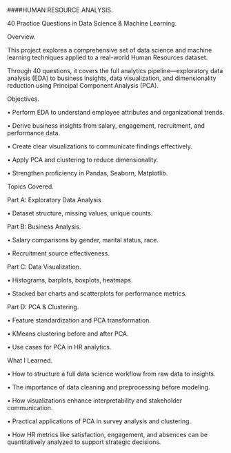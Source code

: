 ####HUMAN RESOURCE ANALYSIS.

40 Practice Questions in Data Science & Machine Learning.

Overview.

This project explores a comprehensive set of data science and machine learning techniques applied to a real-world Human Resources dataset. 

Through 40 questions, it covers the full analytics pipeline—exploratory data analysis (EDA) to business insights, data visualization, and dimensionality reduction using Principal Component Analysis (PCA).

Objectives.

•	Perform  EDA to understand employee attributes and organizational trends.

•	Derive business insights from salary, engagement, recruitment, and performance data.

•	Create clear visualizations to communicate findings effectively.

•	Apply PCA and clustering to reduce dimensionality.

•	Strengthen proficiency in Pandas, Seaborn, Matplotlib.

Topics Covered.

Part A: Exploratory Data Analysis

•	Dataset structure, missing values, unique counts.

Part B: Business Analysis.

•	Salary comparisons by gender, marital status, race.

•	Recruitment source effectiveness.

Part C: Data Visualization.

•	Histograms, barplots, boxplots, heatmaps.

•	Stacked bar charts and scatterplots for performance metrics.

Part D: PCA & Clustering.

•	Feature standardization and PCA transformation.

•	KMeans clustering before and after PCA.

•	Use cases for PCA in HR analytics.

What I Learned.

•	How to structure a full data science workflow from raw data to insights.

•	The importance of data cleaning and preprocessing before modeling.

•	How visualizations enhance interpretability and stakeholder communication.

•	Practical applications of PCA in survey analysis and clustering.

•	How HR metrics like satisfaction, engagement, and absences can be quantitatively analyzed to support strategic decisions.

